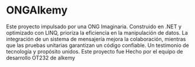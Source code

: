 # ONGAlkemy
 Este proyecto impulsado por una ONG Imaginaria. Construido en .NET y optimizado con LINQ, prioriza la eficiencia en la manipulación de datos. La integración de un sistema de mensajería mejora la colaboración, mientras que las pruebas unitarias garantizan un código confiable. Un testimonio de tecnología y propósito unidos.
 Este proyecto fue Hecho por el equipo de desarrollo OT232 de alkemy
